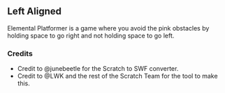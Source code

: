 ## Left Aligned

Elemental Platformer is a game where you avoid the pink obstacles by holding space to go right and not holding space to go left.

### Credits

* Credit to @junebeetle for the Scratch to SWF converter.
* Credit to @LWK and the rest of the Scratch Team for the tool to make this.
